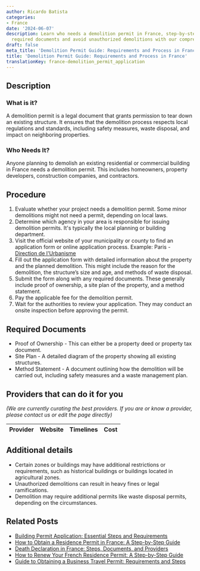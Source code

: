 ```yaml
---
author: Ricardo Batista
categories:
- France
date: '2024-06-07'
description: Learn who needs a demolition permit in France, step-by-step process,
  required documents and avoid unauthorized demolitions with our comprehensive guide.
draft: false
meta_title: 'Demolition Permit Guide: Requirements and Process in France'
title: 'Demolition Permit Guide: Requirements and Process in France'
translationKey: france-demolition_permit_application
---
```


## Description
### What is it?
A demolition permit is a legal document that grants permission to tear down an existing structure. It ensures that the demolition process respects local regulations and standards, including safety measures, waste disposal, and impact on neighboring properties.

### Who Needs It?
Anyone planning to demolish an existing residential or commercial building in France needs a demolition permit. This includes homeowners, property developers, construction companies, and contractors.

## Procedure
1. Evaluate whether your project needs a demolition permit. Some minor demolitions might not need a permit, depending on local laws.
2. Determine which agency in your area is responsible for issuing demolition permits. It's typically the local planning or building department.
3. Visit the official website of your municipality or county to find an application form or online application process.
   Example: Paris - [Direction de l'Urbanisme](https://api-site.paris.fr/images/80149)
4. Fill out the application form with detailed information about the property and the planned demolition. This might include the reason for the demolition, the structure’s size and age, and methods of waste disposal.
5. Submit the form along with any required documents. These generally include proof of ownership, a site plan of the property, and a method statement.
6. Pay the applicable fee for the demolition permit.
7. Wait for the authorities to review your application. They may conduct an onsite inspection before approving the permit.

## Required Documents
* Proof of Ownership - This can either be a property deed or property tax document.
* Site Plan - A detailed diagram of the property showing all existing structures.
* Method Statement - A document outlining how the demolition will be carried out, including safety measures and a waste management plan.

## Providers that can do it for you

_(We are currently curating the best providers. If you are or know a provider, please contact us or edit the page directly)_

| Provider        |     Website     |     Timelines    |       Cost      |
| :-------------: | :-------------: |  :-------------: | :-------------: |

## Additional details
* Certain zones or buildings may have additional restrictions or requirements, such as historical buildings or buildings located in agricultural zones.
* Unauthorized demolitions can result in heavy fines or legal ramifications.
* Demolition may require additional permits like waste disposal permits, depending on the circumstances.


## Related Posts

- [Building Permit Application: Essential Steps and Requirements](https://tramitit.com/guides/france/building_permit_application/)
- [How to Obtain a Residence Permit in France: A Step-by-Step Guide](https://tramitit.com/guides/france/residence_permit_application/)
- [Death Declaration in France: Steps, Documents, and Providers](https://tramitit.com/guides/france/death_declaration/)
- [How to Renew Your French Residence Permit: A Step-by-Step Guide](https://tramitit.com/guides/france/residence_permit_renewal/)
- [Guide to Obtaining a Business Travel Permit: Requirements and Steps](https://tramitit.com/guides/france/business_travel_permit_application/)
